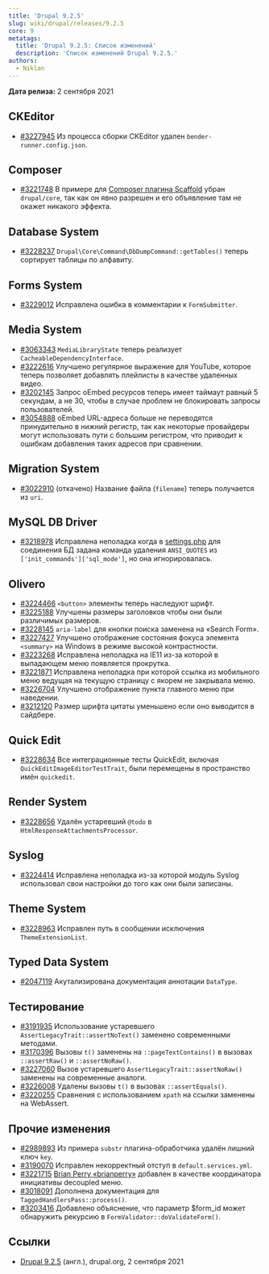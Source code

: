 ```yaml
---
title: 'Drupal 9.2.5'
slug: wiki/drupal/releases/9.2.5
core: 9
metatags:
  title: 'Drupal 9.2.5: Список изменений'
  description: 'Список изменений Drupal 9.2.5.'
authors:
  - Niklan
---
```


**Дата релиза:** 2 сентября 2021

## CKEditor

* [#3227945](https://www.drupal.org/node/3227945) Из процесса сборки CKEditor удален `bender-runner.config.json`.

## Composer

* [#3221748](https://www.drupal.org/node/3221748) В примере для [Composer плагина Scaffold](../../../../../composer/drupal/core-composer-scaffold/index.md) убран `drupal/core`, так как он явно разрешен и его объявление там не окажет никакого эффекта.

## Database System

* [#3228237](https://www.drupal.org/node/3228237) `Drupal\Core\Command\DbDumpCommand::getTables()` теперь сортирует таблицы по алфавиту.

## Forms System

* [#3229012](https://www.drupal.org/node/3229012) Исправлена ошибка в комментарии к `FormSubmitter`.

## Media System

* [#3063343](https://www.drupal.org/node/3063343) `MediaLibraryState` теперь реализует `CacheableDependencyInterface`.
* [#3222616](https://www.drupal.org/node/3222616) Улучшено регулярное выражение для YouTube, которое теперь позволяет добавлять плейлисты в качестве удаленных видео.
* [#3202145](https://www.drupal.org/node/3202145) Запрос oEmbed ресурсов теперь имеет таймаут равный 5 секундам, а не 30, чтобы в случае проблем не блокировать запросы пользователей.
* [#3054888](https://www.drupal.org/node/3054888) oEmbed URL-адреса больше не переводятся принудительно в нижний регистр, так как некоторые провайдеры могут использовать пути с большим регистром, что приводит к ошибкам добавления таких адресов при сравнении.

## Migration System

* [#3022910](https://www.drupal.org/node/3022910) (откачено) Название файла (`filename`) теперь получается из `uri`.

## MySQL DB Driver

* [#3218978](https://www.drupal.org/node/3218978) Исправлена неполадка когда в [settings.php](../../../../9/settings-php/index.md) для соединения БД задана команда удаления `ANSI_QUOTES` из `['init_commands']['sql_mode']`, но она игнорировалась.

## Olivero

* [#3224466](https://www.drupal.org/node/3224466) `<button>` элементы теперь наследуют шрифт.
* [#3225188](https://www.drupal.org/node/3225188) Улучшены размеры заголовков чтобы они были различимых размеров.
* [#3228145](https://www.drupal.org/node/3228145) `aria-label` для кнопки поиска заменена на «Search Form».
* [#3227427](https://www.drupal.org/node/3227427) Улучшено отображение состояния фокуса элемента `<summary>` на Windows в режиме высокой контрастности. 
* [#3223268](https://www.drupal.org/node/3223268) Исправлена неполадка на IE11 из-за которой в выпадающем меню появляется прокрутка.
* [#3221871](https://www.drupal.org/node/3221871) Исправлена неполадка при которой ссылка из мобильного меню ведущая на текущую страницу с якорем не закрывала меню.
* [#3226704](https://www.drupal.org/node/3226704) Улучшено отображение пункта главного меню при наведении.
* [#3212120](https://www.drupal.org/node/3212120) Размер шрифта цитаты уменьшено если оно выводится в сайдбере.

## Quick Edit

* [#3228634](https://www.drupal.org/node/3228634) Все интеграционные тесты QuickEdit, включая `QuickEditImageEditorTestTrait`, были перемещены в пространство имён `quickedit`.

## Render System

* [#3228656](https://www.drupal.org/node/3228656) Удалён устаревший `@todo` в `HtmlResponseAttachmentsProcessor`.

## Syslog

* [#3224414](https://www.drupal.org/node/3224414) Исправлена неполадка из-за которой модуль Syslog использовал свои настройки до того как они были записаны.

## Theme System

* [#3228963](https://www.drupal.org/node/3228963) Исправлен путь в сообщении исключения `ThemeExtensionList`.

## Typed Data System

* [#2047119](https://www.drupal.org/node/2047119) Акутализирована документация аннотации `DataType`.

## Тестирование

* [#3191935](https://www.drupal.org/node/3191935) Использование устаревшего `AssertLegacyTrait::assertNoText()` заменено современными методами.
* [#3170396](https://www.drupal.org/node/3170396) Вызовы `t()` заменены на `::pageTextContains()` в вызовах `::assertRaw()` и `::assertNoRaw()`.
* [#3227060](https://www.drupal.org/node/3227060) Вызов устаревшего `AssertLegacyTrait::assertNoRaw()` заменены на современные аналоги.
* [#3226008](https://www.drupal.org/node/3226008) Удалены вызовы `t()` в вызовах `::assertEquals()`.
* [#3220255](https://www.drupal.org/node/3220255) Сравнения с использованием `xpath` на ссылки заменены на WebAssert.

## Прочие изменения

* [#2989893](https://www.drupal.org/node/2989893) Из примера `substr` плагина-обработчика удалён лишний ключ `key`.
* [#3190070](https://www.drupal.org/node/3190070) Исправлен некорректный отступ в `default.services.yml`.
* [#3221715](https://www.drupal.org/node/3221715) [Brian Perry «brianperry»](https://www.drupal.org/u/brianperry) добавлен в качестве координатора инициативы decoupled меню.
* [#3018091](https://www.drupal.org/node/3018091) Дополнена документация для `TaggedHandlersPass::process()`.
* [#3203416](https://www.drupal.org/node/3203416) Добавлено объяснение, что параметр $form_id может обнаружить рекурсию в `FormValidator::doValidateForm()`.

## Ссылки

- [Drupal 9.2.5](https://www.drupal.org/project/drupal/releases/9.2.5) (англ.), drupal.org, 2 сентября 2021
